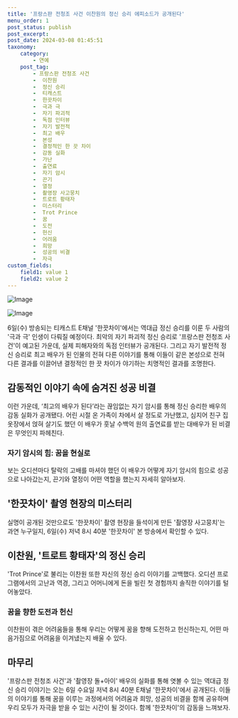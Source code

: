 ```yaml
---
title: '프랑스판 전청조 사건 이찬원의 정신 승리 에피소드가 공개된다'
menu_order: 1
post_status: publish
post_excerpt: 
post_date: 2024-03-08 01:45:51
taxonomy:
    category:
        - 연예
    post_tag:
        - 프랑스판 전청조 사건
        -  이찬원
        -  정신 승리
        -  티캐스트
        -  한끗차이
        -  극과 극
        -  자기 파괴적
        -  독점 인터뷰
        -  자기 발전적
        -  최고 배우
        -  본성
        -  결정적인 한 끗 차이
        -  감동 실화
        -  가난
        -  출연료
        -  자기 암시
        -  끈기
        -  열정
        -  촬영장 사고뭉치
        -  트로트 황태자
        -  미스터리
        -  Trot Prince
        -  꿈
        -  도전
        -  헌신
        -  어려움
        -  희망
        -  성공의 비결
        -  자극
custom_fields:
    field1: value 1
    field2: value 2
---
```


![Image](https://mimgnews.pstatic.net/image/213/2024/03/06/0001288346_001_20240306100701235.jpg?type=w540)

![Image](https://ssl.pstatic.net/mimgnews/image/213/2024/03/06/0001288346_002_20240306100701451.jpg?type=w540)

6일(수) 방송되는 티캐스트 E채널 '한끗차이'에서는 역대급 정신 승리를 이룬 두 사람의 '극과 극' 인생이 다뤄질 예정이다. 최악의 자기 파괴적 정신 승리로 '프랑스판 전청조 사건'이 예고된 가운데, 실제 피해자와의 독점 인터뷰가 공개된다. 그리고 자기 발전적 정신 승리로 최고 배우가 된 인물의 전혀 다른 이야기를 통해 이들이 같은 본성으로 전혀 다른 결과를 이끌어낸 결정적인 한 끗 차이가 야기하는 치명적인 결과를 조명한다.
## 감동적인 이야기 속에 숨겨진 성공 비결
이런 가운데, ‘최고의 배우가 된다’라는 끊임없는 자기 암시를 통해 정신 승리한 배우의 감동 실화가 공개됐다. 어린 시절 온 가족이 차에서 살 정도로 가난했고, 심지어 친구 집 옷장에서 얹혀 살기도 했던 이 배우가 훗날 수백억 원의 출연료를 받는 대배우가 된 비결은 무엇인지 파헤친다.
### 자기 암시의 힘: 꿈을 현실로
보는 오디션마다 탈락의 고배를 마셔야 했던 이 배우가 어떻게 자기 암시의 힘으로 성공으로 나아갔는지, 끈기와 열정이 어떤 역할을 했는지 자세히 알아보자.
## '한끗차이' 촬영 현장의 미스터리
실명이 공개된 것만으로도 '한끗차이' 촬영 현장을 들석이게 만든 '촬영장 사고뭉치'는 과연 누구일지, 6일(수) 저녁 8시 40분 '한끗차이' 본 방송에서 확인할 수 있다.
## 이찬원, '트로트 황태자'의 정신 승리
'Trot Prince'로 불리는 이찬원 또한 자신의 정신 승리 이야기를 고백했다. 오디션 프로그램에서의 고난과 역경, 그리고 어머니에게 돈을 빌린 첫 경험까지 솔직한 이야기를 털어놓았다.
### 꿈을 향한 도전과 헌신
이찬원이 겪은 어려움들을 통해 우리는 어떻게 꿈을 향해 도전하고 헌신하는지, 어떤 마음가짐으로 어려움을 이겨냈는지 배울 수 있다.
## 마무리
'프랑스판 전청조 사건'과 '촬영장 돌+아이' 배우의 실화를 통해 엿볼 수 있는 역대급 정신 승리 이야기는 오는 6일 수요일 저녁 8시 40분 E채널 '한끗차이'에서 공개된다. 이들의 이야기를 통해 꿈을 이루는 과정에서의 어려움과 희망, 성공의 비결을 함께 공유하며 우리 모두가 자극을 받을 수 있는 시간이 될 것이다. 함께 '한끗차이'의 감동을 느껴보자.
